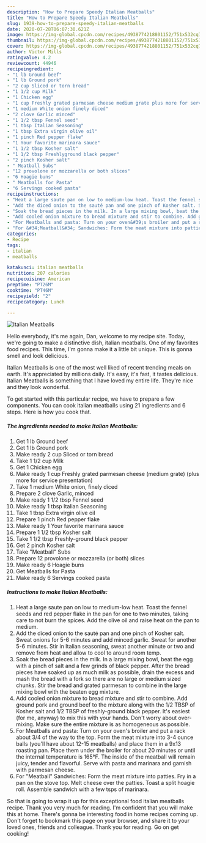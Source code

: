 ```yaml
---
description: "How to Prepare Speedy Italian Meatballs"
title: "How to Prepare Speedy Italian Meatballs"
slug: 1939-how-to-prepare-speedy-italian-meatballs
date: 2020-07-28T06:07:30.621Z
image: https://img-global.cpcdn.com/recipes/4938774218801152/751x532cq70/italian-meatballs-recipe-main-photo.jpg
thumbnail: https://img-global.cpcdn.com/recipes/4938774218801152/751x532cq70/italian-meatballs-recipe-main-photo.jpg
cover: https://img-global.cpcdn.com/recipes/4938774218801152/751x532cq70/italian-meatballs-recipe-main-photo.jpg
author: Victor Mills
ratingvalue: 4.2
reviewcount: 44946
recipeingredient:
- "1 lb Ground beef"
- "1 lb Ground pork"
- "2 cup Sliced or torn bread"
- "1 1/2 cup Milk"
- "1 Chicken egg"
- "1 cup Freshly grated parmesan cheese medium grate plus more for service presentation"
- "1 medium White onion finely diced"
- "2 clove Garlic minced"
- "1 1/2 tbsp Fennel seed"
- "1 tbsp Italian Seasoning"
- "1 tbsp Extra virgin olive oil"
- "1 pinch Red pepper flake"
- "1 Your favorite marinara sauce"
- "1 1/2 tbsp Kosher salt"
- "1 1/2 tbsp Freshlyground black pepper"
- "2 pinch Kosher salt"
- " Meatball Subs"
- "12 provolone or mozzarella or both slices"
- "6 Hoagie buns"
- " Meatballs for Pasta"
- "6 Servings cooked pasta"
recipeinstructions:
- "Heat a large saute pan on low to medium-low heat. Toast the fennel seeds and red pepper flake in the pan for one to two minutes, taking care to not burn the spices. Add the olive oil and raise heat on the pan to medium."
- "Add the diced onion to the sauté pan and one pinch of Kosher salt. Sweat onions for 5-6 minutes and add minced garlic. Sweat for another 5-6 minutes. Stir in Italian seasoning, sweat another minute or two and remove from heat and allow to cool to around room temp."
- "Soak the bread pieces in the milk. In a large mixing bowl, beat the egg with a pinch of salt and a few grinds of black pepper. After the bread pieces have soaked up as much milk as possible, drain the excess and mash the bread with a fork so there are no large or medium sized chunks. Stir the bread and grated parmesan to combine in the large mixing bowl with the beaten egg mixture."
- "Add cooled onion mixture to bread mixture and stir to combine. Add ground pork and ground beef to the mixture along with the 1/2 TBSP of Kosher salt and 1/2 TBSP of freshly-ground black pepper. It&#39;s easiest (for me, anyway) to mix this with your hands. Don&#39;t worry about over-mixing. Make sure the entire mixture is as homogeneous as possible."
- "For Meatballs and pasta: Turn on your oven&#39;s broiler and put a rack about 3/4 of the way to the top. Form the meat mixture into 3-4 ounce balls (you&#39;ll have about 12-15 meatballs) and place them in a 9x13 roasting pan. Place them under the broiler for about 20 minutes or until the internal temperature is 165°F. The inside of the meatball will remain juicy, tender and flavorful. Serve with pasta and marinara and garnish with parmesan cheese."
- "For &#34;Meatball&#34; Sandwiches: Form the meat mixture into patties. Fry in a pan on the stove top. Melt cheese over the patties. Toast a split hoagie roll. Assemble sandwich with a few tsps of marinara."
categories:
- Recipe
tags:
- italian
- meatballs

katakunci: italian meatballs 
nutrition: 207 calories
recipecuisine: American
preptime: "PT26M"
cooktime: "PT46M"
recipeyield: "2"
recipecategory: Lunch

---
```



![Italian Meatballs](https://img-global.cpcdn.com/recipes/4938774218801152/751x532cq70/italian-meatballs-recipe-main-photo.jpg)

Hello everybody, it's me again, Dan, welcome to my recipe site. Today, we're going to make a distinctive dish, italian meatballs. One of my favorites food recipes. This time, I'm gonna make it a little bit unique. This is gonna smell and look delicious.



Italian Meatballs is one of the most well liked of recent trending meals on earth. It's appreciated by millions daily. It's easy, it's fast, it tastes delicious. Italian Meatballs is something that I have loved my entire life. They're nice and they look wonderful.


To get started with this particular recipe, we have to prepare a few components. You can cook italian meatballs using 21 ingredients and 6 steps. Here is how you cook that.

<!--inarticleads1-->

##### The ingredients needed to make Italian Meatballs:

1. Get 1 lb Ground beef
1. Get 1 lb Ground pork
1. Make ready 2 cup Sliced or torn bread
1. Take 1 1/2 cup Milk
1. Get 1 Chicken egg
1. Make ready 1 cup Freshly grated parmesan cheese (medium grate) (plus more for service presentation)
1. Take 1 medium White onion, finely diced
1. Prepare 2 clove Garlic, minced
1. Make ready 1 1/2 tbsp Fennel seed
1. Make ready 1 tbsp Italian Seasoning
1. Take 1 tbsp Extra virgin olive oil
1. Prepare 1 pinch Red pepper flake
1. Make ready 1 Your favorite marinara sauce
1. Prepare 1 1/2 tbsp Kosher salt
1. Take 1 1/2 tbsp Freshly-ground black pepper
1. Get 2 pinch Kosher salt
1. Take  &#34;Meatball&#34; Subs
1. Prepare 12 provolone or mozzarella (or both) slices
1. Make ready 6 Hoagie buns
1. Get  Meatballs for Pasta
1. Make ready 6 Servings cooked pasta




<!--inarticleads2-->

##### Instructions to make Italian Meatballs:

1. Heat a large saute pan on low to medium-low heat. Toast the fennel seeds and red pepper flake in the pan for one to two minutes, taking care to not burn the spices. Add the olive oil and raise heat on the pan to medium.
1. Add the diced onion to the sauté pan and one pinch of Kosher salt. Sweat onions for 5-6 minutes and add minced garlic. Sweat for another 5-6 minutes. Stir in Italian seasoning, sweat another minute or two and remove from heat and allow to cool to around room temp.
1. Soak the bread pieces in the milk. In a large mixing bowl, beat the egg with a pinch of salt and a few grinds of black pepper. After the bread pieces have soaked up as much milk as possible, drain the excess and mash the bread with a fork so there are no large or medium sized chunks. Stir the bread and grated parmesan to combine in the large mixing bowl with the beaten egg mixture.
1. Add cooled onion mixture to bread mixture and stir to combine. Add ground pork and ground beef to the mixture along with the 1/2 TBSP of Kosher salt and 1/2 TBSP of freshly-ground black pepper. It&#39;s easiest (for me, anyway) to mix this with your hands. Don&#39;t worry about over-mixing. Make sure the entire mixture is as homogeneous as possible.
1. For Meatballs and pasta: Turn on your oven&#39;s broiler and put a rack about 3/4 of the way to the top. Form the meat mixture into 3-4 ounce balls (you&#39;ll have about 12-15 meatballs) and place them in a 9x13 roasting pan. Place them under the broiler for about 20 minutes or until the internal temperature is 165°F. The inside of the meatball will remain juicy, tender and flavorful. Serve with pasta and marinara and garnish with parmesan cheese.
1. For &#34;Meatball&#34; Sandwiches: Form the meat mixture into patties. Fry in a pan on the stove top. Melt cheese over the patties. Toast a split hoagie roll. Assemble sandwich with a few tsps of marinara.




So that is going to wrap it up for this exceptional food italian meatballs recipe. Thank you very much for reading. I'm confident that you will make this at home. There's gonna be interesting food in home recipes coming up. Don't forget to bookmark this page on your browser, and share it to your loved ones, friends and colleague. Thank you for reading. Go on get cooking!
